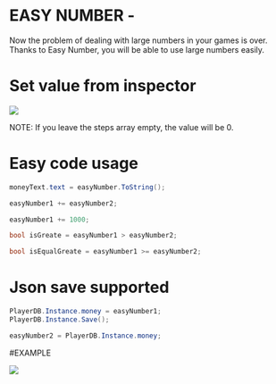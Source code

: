 # EASY NUMBER -

Now the problem of dealing with large numbers in your games is over. Thanks to Easy Number, you will be able to use large numbers easily.

# Set value from inspector
![](https://github.com/AtilganSak/ProjectImages/blob/main/Easy%20Number/Screenshot_2.png)

NOTE: If you leave the steps array empty, the value will be 0.

# Easy code usage
```C#
moneyText.text = easyNumber.ToString();        

easyNumber1 += easyNumber2;

easyNumber1 += 1000;

bool isGreate = easyNumber1 > easyNumber2;

bool isEqualGreate = easyNumber1 >= easyNumber2;
```

# Json save supported
```C#
PlayerDB.Instance.money = easyNumber1;
PlayerDB.Instance.Save();

easyNumber2 = PlayerDB.Instance.money;
```

#EXAMPLE

![](https://github.com/AtilganSak/ProjectImages/blob/main/Easy%20Number/GIF.gif)
